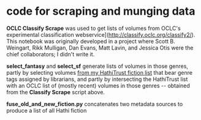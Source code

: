 code for scraping and munging data
==================================

**OCLC Classify Scrape** was used to get lists of volumes from OCLC's experimental classification webservice](http://classify.oclc.org/classify2/). This notebook was originally developed in a project where Scott B. Weingart, Rikk Mulligan, Dan Evans, Matt Lavin, and Jessica Otis were the chief collaborators; I didn't write it.

**select_fantasy** and **select_sf** generate lists of volumes in those genres, partly by selecting volumes [from my HathiTrust fiction list](https://github.com/tedunderwood/noveltmmeta) that bear genre tags assigned by librarians, and partly by intersecting the HathiTrust list with an OCLC list of (mostly recent) volumes in those genres -- obtained from the **Classify Scrape** script above.

**fuse_old_and_new_fiction.py** concatenates two metadata sources to produce a list of all Hathi fiction
